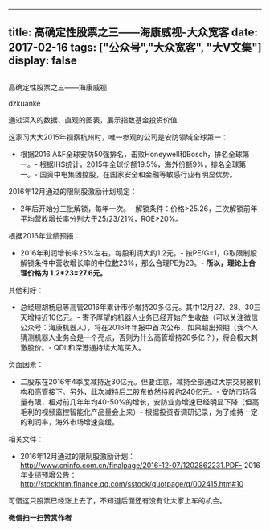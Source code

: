
---
title:   高确定性股票之三——海康威视-大众宽客
date: 2017-02-16
tags: ["公众号","大众宽客", "大V文集"]
display: false
---


## 



高确定性股票之三——海康威视




dzkuanke




通过深入的数据、直观的图表，展示指数基金投资价值


这家习大大2015年视察杭州时，唯一参观的公司是安防领域全球第一：
- 根据2016 A&amp;F全球安防50强排名，击败Honeywell和Bosch，排名全球第一。- 根据IHS统计，2015年全球份额19.5%，海外份额9%，排名全球第一。- 国资中电集团控股，在国家安全和金融等敏感行业有明显优势。


2016年12月通过的限制股激励计划规定：
- 2年后开始分三批解锁，每年一次。- 解锁条件：价格&gt;25.26，三次解锁前年平均营收增长率分别大于25/23/21%，ROE&gt;20%。


根据2016年业绩预报：
- 2016年利润增长率25%左右，每股利润大约1.2元。- 按PE/G=1，G取限制股解锁条件中营收增长率的中位数23%，那么合理PE为23。- **所以，理论上合理价格为 1.2*23=27.6元。**


其他利好：
- 总经理胡杨忠等高管2016年累计市价增持20多亿元。其中12月27、28、30三天增持近10亿元。- 寄予厚望的机器人业务已经开始产生收益（可以关注微信公众号：海康机器人），将在2016年年报中首次公布，如果超出预期（我个人猜测机器人业务会是一个亮点，否则为什么高管增持20多亿？），将会极大刺激股价。- QDII和深港通持续大笔买入。


负面因素：
- 二股东在2016年4季度减持近30亿元。但要注意，减持全部通过大宗交易被机构和高管接下。另外，此次减持后二股东依然持股约240亿元。- 安防市场容量有限，相对前几年年均40-50%的增长，安防业务增速已经明显下降（但高毛利的视频监控智能化产品量会上来）- 根据投资者调研记录，为了维持一定的利润率，海外市场增速变缓。


相关文件：
- 2016年12月通过的限制股激励计划：http://www.cninfo.com.cn/finalpage/2016-12-07/1202862231.PDF- 2016年业绩预增公告：http://stockhtm.finance.qq.com/sstock/quotpage/q/002415.htm#10


可惜这只股票已经涨上去了，不知道后面还有没有让大家上车的机会。


**微信扫一扫赞赏作者**














